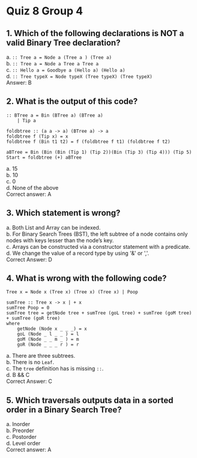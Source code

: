 # Quiz 8 Group 4
## 1. Which of the following declarations is **NOT** a valid **Binary Tree** declaration?
a. `:: Tree a = Node a (Tree a ) (Tree a)`\
b. `:: Tree a = Node a Tree a Tree a`\
c. `:: Hello a = Goodbye a (Hello a) (Hello a)`\
d. `:: Tree typeX = Node typeX (Tree typeX) (Tree typeX)`\
Answer: B

## 2. What is the output of this code?
```
:: BTree a = Bin (BTree a) (BTree a)
	| Tip a

foldbtree :: (a a -> a) (BTree a) -> a
foldbtree f (Tip x) = x
foldbtree f (Bin t1 t2) = f (foldbtree f t1) (foldbtree f t2)

aBTree = Bin (Bin (Bin (Tip 1) (Tip 2))(Bin (Tip 3) (Tip 4))) (Tip 5)
Start = foldbtree (+) aBTree 
```
a. 15\
b. 10\
c. 0\
d. None of the above\
Correct answer: A

## 3. Which statement is wrong?
a. Both List and Array can be indexed.\
b. For Binary Search Trees (BST), the left subtree of a node contains only nodes with keys lesser than the node’s key.\
c. Arrays can be constructed via a constructor statement with a predicate.\
d. We change the value of a record type by using '&' or ','.\
Correct Answer: D

## 4. What is wrong with the following code?
```
Tree x = Node x (Tree x) (Tree x) (Tree x) | Poop

sumTree :: Tree x -> x | + x
sumTree Poop = 0
sumTree tree = getNode tree + sumTree (goL tree) + sumTree (goM tree) + sumTree (goR tree)
where
    getNode (Node x _ _ _) = x
    goL (Node _ l _ _ ) = l
    goM (Node _ _ m _ ) = m
    goR (Node _ _ _ r ) = r
```
a. There are three subtrees.\
b. There is no `Leaf`.\
c. The `tree` definition has is missing `::`.\
d. B && C\
Correct Answer: C

## 5. Which traversals outputs data in a sorted order in a Binary Search Tree?
a. Inorder\
b. Preorder\
c. Postorder\
d. Level order\
Correct answer: A